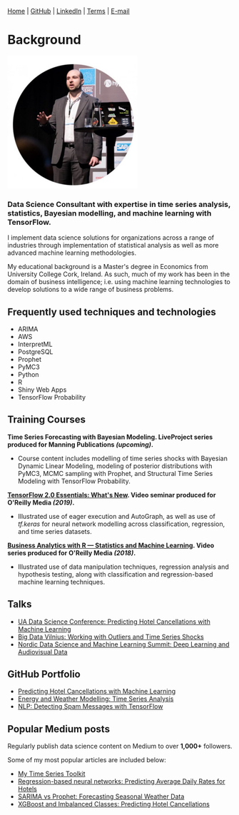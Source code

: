 [Home](https://mgcodesandstats.github.io/) |
[GitHub](https://github.com/mgcodesandstats) |
[LinkedIn](https://www.linkedin.com/in/michaeljgrogan/) |
[Terms](https://mgcodesandstats.github.io/terms/) |
[E-mail](mailto:contact@michael-grogan.com)

# Background

![profile](resize-0251.jpg)

### Data Science Consultant with expertise in time series analysis, statistics, Bayesian modelling, and machine learning with TensorFlow.

I implement data science solutions for organizations across a range of industries through implementation of statistical analysis as well as more advanced machine learning methodologies.

My educational background is a Master's degree in Economics from University College Cork, Ireland. As such, much of my work has been in the domain of business intelligence; i.e. using machine learning technologies to develop solutions to a wide range of business problems.

## Frequently used techniques and technologies

- ARIMA
- AWS
- InterpretML
- PostgreSQL
- Prophet
- PyMC3
- Python
- R
- Shiny Web Apps
- TensorFlow Probability

## Training Courses

**Time Series Forecasting with Bayesian Modeling. LiveProject series produced for Manning Publications _(upcoming)_.**
- Course content includes modelling of time series shocks with Bayesian Dynamic Linear Modeling, modeling of posterior distributions with PyMC3, MCMC sampling with Prophet, and Structural Time Series Modeling with TensorFlow Probability.

**[TensorFlow 2.0 Essentials: What's New](https://learning.oreilly.com/live-training/courses/tensorflow-20-essentials-whats-new/0636920307167/). Video seminar produced for O'Reilly Media _(2019)_.**
- Illustrated use of eager execution and AutoGraph, as well as use of *tf.keras* for neural network modelling across classification, regression, and time series datasets.

**[Business Analytics with R — Statistics and Machine Learning](https://www.oreilly.com/learning-paths/learning-path-business/9781492035701/). Video series produced for O'Reilly Media _(2018)_.**
- Illustrated use of data manipulation techniques, regression analysis and hypothesis testing, along with classification and regression-based machine learning techniques.

## Talks

- [UA Data Science Conference: Predicting Hotel Cancellations with Machine Learning](https://www.youtube.com/watch?v=t1F1La2FPyE)
- [Big Data Vilnius: Working with Outliers and Time Series Shocks](https://www.youtube.com/watch?v=hi9ZNB-PRgU)
- [Nordic Data Science and Machine Learning Summit: Deep Learning and Audiovisual Data](https://www.youtube.com/watch?v=oU2PC-wbPCw)

## GitHub Portfolio

- [Predicting Hotel Cancellations with Machine Learning](https://github.com/MGCodesandStats/hotel-cancellations)
- [Energy and Weather Modelling: Time Series Analysis](https://github.com/MGCodesandStats/weather-modelling)
- [NLP: Detecting Spam Messages with TensorFlow](https://github.com/MGCodesandStats/tensorflow-nlp)

## Popular Medium posts

Regularly publish data science content on Medium to over **1,000+** followers.

Some of my most popular articles are included below:

- [My Time Series Toolkit](https://towardsdatascience.com/my-time-series-toolkit-4aa841d08325)
- [Regression-based neural networks: Predicting Average Daily Rates for Hotels](https://towardsdatascience.com/regression-based-neural-networks-with-tensorflow-v2-0-predicting-average-daily-rates-e20fffa7ac9a)
- [SARIMA vs Prophet: Forecasting Seasonal Weather Data](https://medium.com/analytics-vidhya/sarima-forecasting-seasonal-data-with-python-and-r-2e7472dfad83)
- [XGBoost and Imbalanced Classes: Predicting Hotel Cancellations](https://towardsdatascience.com/boosting-techniques-in-python-predicting-hotel-cancellations-62b7a76ffa6c)
